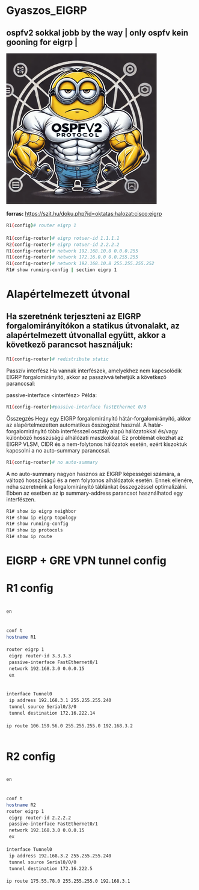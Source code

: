 # Gyaszos_EIGRP
## ospfv2 sokkal jobb by the way | only ospfv kein gooning for eigrp |
<!-- [ospfv](/ospfv.webp)
![OSPFv2 Minion](ospfv.webp) -->
<img src="ospfv.webp" alt="OSPFv2 Minion" width="400">


__forras:__ https://szit.hu/doku.php?id=oktatas:halozat:cisco:eigrp




```bash 
R1(config)# router eigrp 1

R1(config-router)# eigrp rotuer-id 1.1.1.1
R2(config-router)# eigrp rotuer-id 2.2.2.2
R1(config-router)# network 192.168.10.0 0.0.0.255
R1(config-router)# network 172.16.0.0 0.0.255.255
R1(config-router)# network 192.168.10.8 255.255.255.252
R1# show running-config | section eigrp 1

```
# Alapértelmezett útvonal
## Ha szeretnénk terjeszteni az EIGRP forgalomirányítókon a statikus útvonalakt, az alapértelmezett útvonallal együtt, akkor a következő parancsot használjuk:
```bash 
R1(config-router)# redistribute static
```








Passzív interfész
Ha vannak interfészek, amelyekhez nem kapcsolódik EIGRP forgalomirányító, akkor az passzívvá tehetjük a következő paranccsal:

passive-interface <interfész>
Példa:
```bash 
R1(config-router)#passive-interface fastEthernet 0/0
```
Összegzés
Hegy egy EIGRP forgalomirányító hátár-forgalomirányító, akkor az alapértelmezetten automatikus összegzést használ. A határ-forgalomirányító több interfésszel osztály alapú hálózatokkal és/vagy különböző hosszúságú alhálózati maszkokkal. Ez problémát okozhat az EIGRP VLSM, CIDR és a nem-folytonos hálózatok esetén, ezért kiszoktuk kapcsolni a no auto-summary paranccsal.

```bash 
R1(config-router)# no auto-summary
```
A no auto-summary nagyon hasznos az EIGRP képességei számára, a változó hosszúságú és a nem folytonos alhálózatok esetén. Ennek ellenére, néha szeretnénk a forgalomirányító táblánkat összegzéssel optimalizálni. Ebben az esetben az ip summary-address parancsot használhatod egy interfészen.


```bash 
R1# show ip eigrp neighbor
R1# show ip eigrp topology
R1# show running-config
R1# show ip protocols
R1# show ip route
```

# EIGRP + GRE VPN tunnel config 

# R1 config
```bash

en


conf t
hostname R1

router eigrp 1
 eigrp router-id 3.3.3.3
 passive-interface FastEthernet0/1
 network 192.168.3.0 0.0.0.15
 ex


interface Tunnel0
 ip address 192.168.3.1 255.255.255.240
 tunnel source Serial0/3/0
 tunnel destination 172.16.222.14

ip route 106.159.56.0 255.255.255.0 192.168.3.2 



```
# R2 config
```bash

en


conf t
hostname R2
router eigrp 1
 eigrp router-id 2.2.2.2
 passive-interface FastEthernet0/1
 network 192.168.3.0 0.0.0.15
 ex

interface Tunnel0
 ip address 192.168.3.2 255.255.255.240
 tunnel source Serial0/0/0
 tunnel destination 172.16.222.5

ip route 175.55.78.0 255.255.255.0 192.168.3.1 



```

